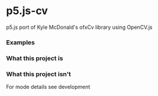 # p5.js-cv
p5.js port of Kyle McDonald's ofxCv library using OpenCV.js

### Examples

### What this project is 

### What this project isn't

For mode details see development